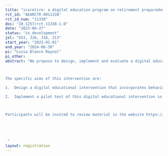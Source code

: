 ```yaml
---
title: "icaretire: a digital education program on retirement preparedness"
rct_id: "AEARCTR-0011338"
rct_id_num: "11338"
doi: "10.1257/rct.11338-1.0"
date: "2023-04-27"
status: "in_development"
jel: "G53, J26, J16, Z13"
start_year: "2023-01-01"
end_year: "2024-06-30"
pi: "Luisa Blanco Raynal"
pi_other:
abstract: "We propose to design, implement and evaluate a digital educational intervention to promote better financial planning for retirement among adult Hispanics who are currently working and have access to a retirement account through their employer. This pilot study will be the first to test a digital educational program to promote planning for retirement  among adult Hispanics using culturally tailored educational material to address the informational needs of this group.

The specific aims of this intervention are:
1.	Design a digital educational intervention that incorporates behavioral economics principles in order to encourage Hispanics to begin or increase saving for retirement
2.	Implement a pilot test of this digital educational intervention in order to determine the effect on the primary outcomes of retirement knowledge and saving, as well as the secondary outcomes of financial self-efficacy and engagement with digital program.

Participants will be invited to review material in the website https://www.icanretire.com/, which is hosted by the Capital Group. 


 "
layout: registration
---
```


